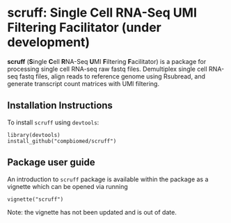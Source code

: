 # scruff: Single Cell RNA-Seq UMI Filtering Facilitator (under development)

**scruff** (**S**ingle **C**ell **R**NA-Seq **U**MI **F**iltering **F**acilitator) is a package for processing single cell RNA-seq raw fastq files. Demultiplex single cell RNA-seq fastq files, align reads to reference genome using Rsubread, and generate transcript count matrices with UMI filtering.

## Installation Instructions

To install `scruff` using `devtools`:
```
library(devtools)
install_github("compbiomed/scruff")
```

## Package user guide

An introduction to `scruff` package is available within the package as a vignette which can be opened via running 
```
vignette("scruff")
```
Note: the vignette has not been updated and is out of date.

